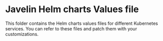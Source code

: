 # Javelin Helm charts Values file

This folder contains the Helm charts values files for different Kubernetes services.
You can refer to these files and patch them with your customizations.